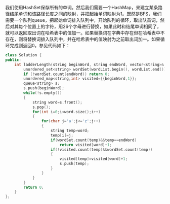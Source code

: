 我们使用HashSet保存所有的单词。然后我们需要一个HashMap，来建立某条路径结尾单词和该路径长度之间的映射，并把起始单词映射为1。既然是BFS，我们需要一个队列queue，把起始单词排入队列中，开始队列的循环，取出队首词，然后对其每个位置上的字符，用26个字母进行替换，如果此时和结尾单词相同了，就可以返回取出词在哈希表中的值加一。如果替换词在字典中存在但在哈希表中不存在，则将替换词排入队列中，并在哈希表中的值映射为之前取出词加一。如果循环完成则返回0，参见代码如下：

```c++
class Solution {
public:
    int ladderLength(string beginWord, string endWord, vector<string>& wordList) {
        unordered_set<string> wordSet(wordList.begin(), wordList.end());
        if (!wordSet.count(endWord)) return 0;
        unordered_map<string,int> visited={{beginWord,1}};
        queue<string> s;
        s.push(beginWord);
        while(!s.empty())
        {
            string word=s.front();
            s.pop();
            for(int i=0;i<word.size();i++)
            {
                for(char j='a';j<='z';j++)
                {
                    string temp=word;
                    temp[i]=j;
                    if(wordSet.count(temp)&&temp==endWord)
                        return visited[word]+1;
                    if(!visited.count(temp)&&wordSet.count(temp))
                    {
                        visited[temp]=visited[word]+1;
                        s.push(temp);
                    }
                }
            }
        }
        return 0;
    }
};
```


